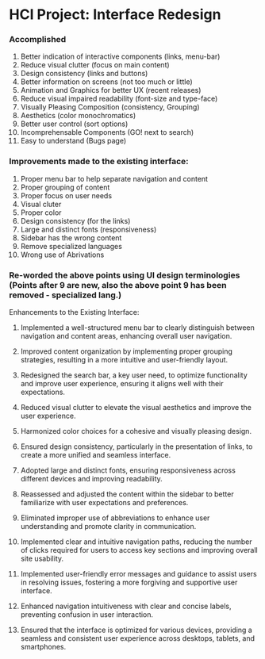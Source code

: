 # HCI Project: Interface Redesign

### Accomplished

1. Better indication of interactive components (links, menu-bar)
2. Reduce visual clutter (focus on main content)
3. Design consistency (links and buttons)
4. Better information on screens (not too much or little)
5. Animation and Graphics for better UX (recent releases)
6. Reduce visual impaired readability (font-size and type-face)
7. Visually Pleasing Composition (consistency, Grouping)
8. Aesthetics (color monochromatics)
9. Better user control (sort options)
10. Incomprehensable Components (GO! next to search)
11. Easy to understand (Bugs page)

### Improvements made to the existing interface:

1. Proper menu bar to help separate navigation and content
2. Proper grouping of content
3. Proper focus on user needs
4. Visual cluter
5. Proper color
6. Design consistency (for the links)
7. Large and distinct fonts (responsiveness)
8. Sidebar has the wrong content
9. Remove specialized languages
10. Wrong use of Abrivations

### Re-worded the above points using UI design terminologies (Points after 9 are new, also the above point 9 has been removed - specialized lang.)

Enhancements to the Existing Interface:

1. Implemented a well-structured menu bar to clearly distinguish between navigation and content areas, enhancing overall user navigation.

2. Improved content organization by implementing proper grouping strategies, resulting in a more intuitive and user-friendly layout.

3. Redesigned the search bar, a key user need, to optimize functionality and improve user experience, ensuring it aligns well with their expectations.

4. Reduced visual clutter to elevate the visual aesthetics and improve the user experience.

5. Harmonized color choices for a cohesive and visually pleasing design.

6. Ensured design consistency, particularly in the presentation of links, to create a more unified and seamless interface.

7. Adopted large and distinct fonts, ensuring responsiveness across different devices and improving readability.

8. Reassessed and adjusted the content within the sidebar to better familiarize with user expectations and preferences.

9. Eliminated improper use of abbreviations to enhance user understanding and promote clarity in communication.

10. Implemented clear and intuitive navigation paths, reducing the number of clicks required for users to access key sections and improving overall site usability.

11. Implemented user-friendly error messages and guidance to assist users in resolving issues, fostering a more forgiving and supportive user interface.

12. Enhanced navigation intuitiveness with clear and concise labels, preventing confusion in user interaction.

13. Ensured that the interface is optimized for various devices, providing a seamless and consistent user experience across desktops, tablets, and smartphones.

